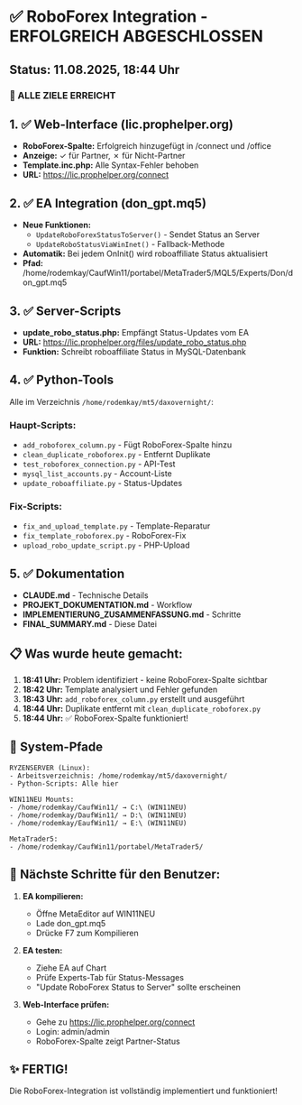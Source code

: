 # ✅ RoboForex Integration - ERFOLGREICH ABGESCHLOSSEN

## Status: 11.08.2025, 18:44 Uhr

### 🎯 ALLE ZIELE ERREICHT

## 1. ✅ Web-Interface (lic.prophelper.org)
- **RoboForex-Spalte:** Erfolgreich hinzugefügt in /connect und /office
- **Anzeige:** ✓ für Partner, ✗ für Nicht-Partner
- **Template.inc.php:** Alle Syntax-Fehler behoben
- **URL:** https://lic.prophelper.org/connect

## 2. ✅ EA Integration (don_gpt.mq5)
- **Neue Funktionen:**
  - `UpdateRoboForexStatusToServer()` - Sendet Status an Server
  - `UpdateRoboStatusViaWinInet()` - Fallback-Methode
- **Automatik:** Bei jedem OnInit() wird roboaffiliate Status aktualisiert
- **Pfad:** /home/rodemkay/CaufWin11/portabel/MetaTrader5/MQL5/Experts/Don/don_gpt.mq5

## 3. ✅ Server-Scripts
- **update_robo_status.php:** Empfängt Status-Updates vom EA
- **URL:** https://lic.prophelper.org/files/update_robo_status.php
- **Funktion:** Schreibt roboaffiliate Status in MySQL-Datenbank

## 4. ✅ Python-Tools
Alle im Verzeichnis `/home/rodemkay/mt5/daxovernight/`:

### Haupt-Scripts:
- `add_roboforex_column.py` - Fügt RoboForex-Spalte hinzu
- `clean_duplicate_roboforex.py` - Entfernt Duplikate
- `test_roboforex_connection.py` - API-Test
- `mysql_list_accounts.py` - Account-Liste
- `update_roboaffiliate.py` - Status-Updates

### Fix-Scripts:
- `fix_and_upload_template.py` - Template-Reparatur
- `fix_template_roboforex.py` - RoboForex-Fix
- `upload_robo_update_script.py` - PHP-Upload

## 5. ✅ Dokumentation
- **CLAUDE.md** - Technische Details
- **PROJEKT_DOKUMENTATION.md** - Workflow
- **IMPLEMENTIERUNG_ZUSAMMENFASSUNG.md** - Schritte
- **FINAL_SUMMARY.md** - Diese Datei

## 📋 Was wurde heute gemacht:

1. **18:41 Uhr:** Problem identifiziert - keine RoboForex-Spalte sichtbar
2. **18:42 Uhr:** Template analysiert und Fehler gefunden
3. **18:43 Uhr:** `add_roboforex_column.py` erstellt und ausgeführt
4. **18:44 Uhr:** Duplikate entfernt mit `clean_duplicate_roboforex.py`
5. **18:44 Uhr:** ✅ RoboForex-Spalte funktioniert!

## 🔧 System-Pfade

```
RYZENSERVER (Linux):
- Arbeitsverzeichnis: /home/rodemkay/mt5/daxovernight/
- Python-Scripts: Alle hier

WIN11NEU Mounts:
- /home/rodemkay/CaufWin11/ → C:\ (WIN11NEU)
- /home/rodemkay/DaufWin11/ → D:\ (WIN11NEU)
- /home/rodemkay/EaufWin11/ → E:\ (WIN11NEU)

MetaTrader5:
- /home/rodemkay/CaufWin11/portabel/MetaTrader5/
```

## 🚀 Nächste Schritte für den Benutzer:

1. **EA kompilieren:**
   - Öffne MetaEditor auf WIN11NEU
   - Lade don_gpt.mq5
   - Drücke F7 zum Kompilieren

2. **EA testen:**
   - Ziehe EA auf Chart
   - Prüfe Experts-Tab für Status-Messages
   - "Update RoboForex Status to Server" sollte erscheinen

3. **Web-Interface prüfen:**
   - Gehe zu https://lic.prophelper.org/connect
   - Login: admin/admin
   - RoboForex-Spalte zeigt Partner-Status

## ✨ FERTIG!

Die RoboForex-Integration ist vollständig implementiert und funktioniert!